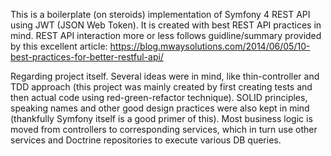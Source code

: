 This is a boilerplate (on steroids) implementation of Symfony 4 REST API using JWT 
(JSON Web Token). It is created with best REST API practices in mind. 
REST API interaction more or less follows guidline/summary provided by this excellent 
article: https://blog.mwaysolutions.com/2014/06/05/10-best-practices-for-better-restful-api/

Regarding project itself. Several ideas were in mind, like thin-controller and TDD approach 
(this project was mainly created by first creating tests and then actual code using 
red-green-refactor technique). SOLID principles, speaking names and other good design 
practices were also kept in mind (thankfully Symfony itself is a good primer of this). 
Most business logic is moved from controllers to corresponding services, 
which in turn use other services and Doctrine repositories to execute various DB queries.
